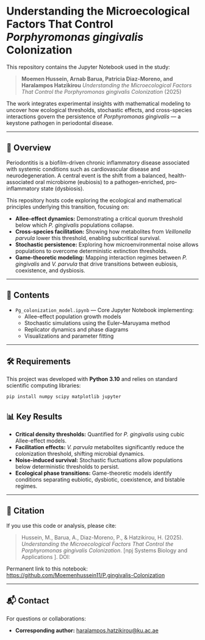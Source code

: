 # Understanding the Microecological Factors That Control *Porphyromonas gingivalis* Colonization

This repository contains the Jupyter Notebook used in the study:

> **Moemen Hussein, Arnab Barua, Patricia Diaz-Moreno, and Haralampos Hatzikirou** *Understanding the Microecological Factors That Control the Porphyromonas gingivalis Colonization* (2025)

The work integrates experimental insights with mathematical modeling to uncover how ecological thresholds, stochastic effects, and cross-species interactions govern the persistence of *Porphyromonas gingivalis* — a keystone pathogen in periodontal disease.

---

## 📑 Overview

Periodontitis is a biofilm-driven chronic inflammatory disease associated with systemic conditions such as cardiovascular disease and neurodegeneration. A central event is the shift from a balanced, health-associated oral microbiome (eubiosis) to a pathogen-enriched, pro-inflammatory state (dysbiosis).

This repository hosts code exploring the ecological and mathematical principles underlying this transition, focusing on:

- **Allee-effect dynamics:** Demonstrating a critical quorum threshold below which *P. gingivalis* populations collapse.
- **Cross-species facilitation:** Showing how metabolites from *Veillonella parvula* lower this threshold, enabling subcritical survival.
- **Stochastic persistence:** Exploring how microenvironmental noise allows populations to overcome deterministic extinction thresholds.
- **Game-theoretic modeling:** Mapping interaction regimes between *P. gingivalis* and *V. parvula* that drive transitions between eubiosis, coexistence, and dysbiosis.

---

## 📓 Contents

- `Pg_colonization_model.ipynb` — Core Jupyter Notebook implementing:
  - Allee-effect population growth models  
  - Stochastic simulations using the Euler–Maruyama method  
  - Replicator dynamics and phase diagrams  
  - Visualizations and parameter fitting

---

## 🛠️ Requirements

This project was developed with **Python 3.10** and relies on standard scientific computing libraries:

```bash
pip install numpy scipy matplotlib jupyter
```
## 📊 Key Results

- **Critical density thresholds:** Quantified for *P. gingivalis* using cubic Allee-effect models.  
- **Facilitation effects:** *V. parvula* metabolites significantly reduce the colonization threshold, shifting microbial dynamics.  
- **Noise-induced survival:** Stochastic fluctuations allow populations below deterministic thresholds to persist.  
- **Ecological phase transitions:** Game-theoretic models identify conditions separating eubiotic, dysbiotic, coexistence, and bistable regimes.

---

## 📘 Citation

If you use this code or analysis, please cite:

> Hussein, M., Barua, A., Diaz-Moreno, P., & Hatzikirou, H. (2025). *Understanding the Microecological Factors That Control the Porphyromonas gingivalis Colonization*. [npj Systems Biology and Applications
]. DOI:

Permanent link to this notebook: https://github.com/Moemenhussein11/P.gingivalis-Colonization

---

## 📬 Contact

For questions or collaborations:

- **Corresponding author:** [haralampos.hatzikirou@ku.ac.ae](mailto:haralampos.hatzikirou@ku.ac.ae)  

